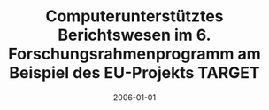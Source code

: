 ---
abstract: ''
authors:
- Johannes Troi
date: '2006-01-01'
featured: false
links:
- name: Publik
  url: https://publik.tuwien.ac.at/showentry.php?ID=140865&lang=1
publication_types:
- '7'
publishDate: '2006-01-01'
title: Computerunterstütztes Berichtswesen im 6. Forschungsrahmenprogramm am Beispiel
  des EU-Projekts TARGET
url_pdf: ''
---